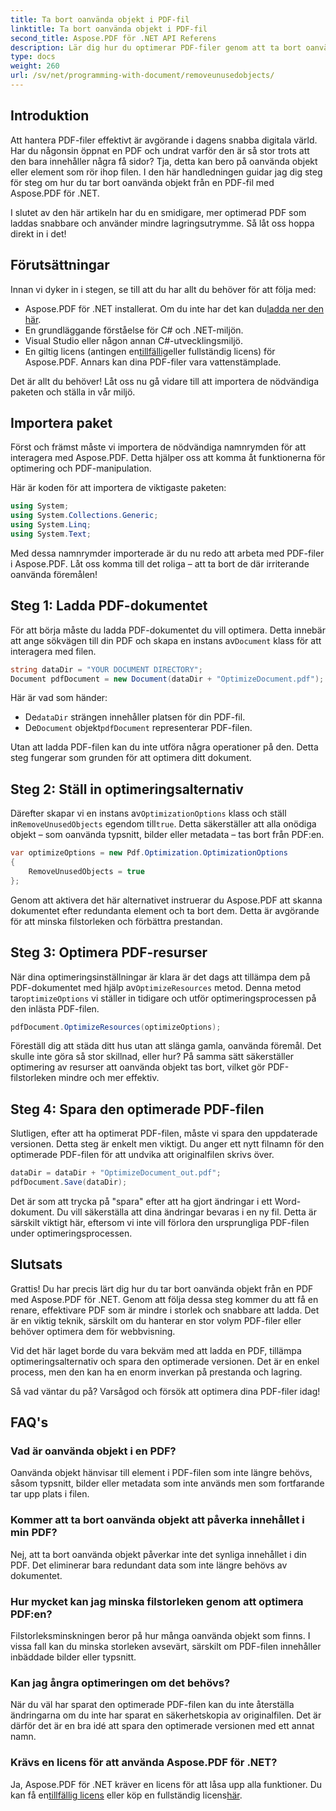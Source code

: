 ```yaml
---
title: Ta bort oanvända objekt i PDF-fil
linktitle: Ta bort oanvända objekt i PDF-fil
second_title: Aspose.PDF för .NET API Referens
description: Lär dig hur du optimerar PDF-filer genom att ta bort oanvända objekt med Aspose.PDF för .NET. Steg-för-steg-guide för att minska filstorleken och förbättra prestanda.
type: docs
weight: 260
url: /sv/net/programming-with-document/removeunusedobjects/
---
```

## Introduktion

Att hantera PDF-filer effektivt är avgörande i dagens snabba digitala värld. Har du någonsin öppnat en PDF och undrat varför den är så stor trots att den bara innehåller några få sidor? Tja, detta kan bero på oanvända objekt eller element som rör ihop filen. I den här handledningen guidar jag dig steg för steg om hur du tar bort oanvända objekt från en PDF-fil med Aspose.PDF för .NET. 

I slutet av den här artikeln har du en smidigare, mer optimerad PDF som laddas snabbare och använder mindre lagringsutrymme. Så låt oss hoppa direkt in i det!

## Förutsättningar

Innan vi dyker in i stegen, se till att du har allt du behöver för att följa med:

-  Aspose.PDF för .NET installerat. Om du inte har det kan du[ladda ner den här](https://releases.aspose.com/pdf/net/).
- En grundläggande förståelse för C# och .NET-miljön.
- Visual Studio eller någon annan C#-utvecklingsmiljö.
-  En giltig licens (antingen en[tillfällig](https://purchase.aspose.com/temporary-license/)eller fullständig licens) för Aspose.PDF. Annars kan dina PDF-filer vara vattenstämplade.
  
Det är allt du behöver! Låt oss nu gå vidare till att importera de nödvändiga paketen och ställa in vår miljö.

## Importera paket

Först och främst måste vi importera de nödvändiga namnrymden för att interagera med Aspose.PDF. Detta hjälper oss att komma åt funktionerna för optimering och PDF-manipulation.

Här är koden för att importera de viktigaste paketen:

```csharp
using System;
using System.Collections.Generic;
using System.Linq;
using System.Text;
```

Med dessa namnrymder importerade är du nu redo att arbeta med PDF-filer i Aspose.PDF. Låt oss komma till det roliga – att ta bort de där irriterande oanvända föremålen!

## Steg 1: Ladda PDF-dokumentet

 För att börja måste du ladda PDF-dokumentet du vill optimera. Detta innebär att ange sökvägen till din PDF och skapa en instans av`Document` klass för att interagera med filen.

```csharp
string dataDir = "YOUR DOCUMENT DIRECTORY";
Document pdfDocument = new Document(dataDir + "OptimizeDocument.pdf");
```

Här är vad som händer:
-  De`dataDir` strängen innehåller platsen för din PDF-fil.
-  De`Document` objekt`pdfDocument` representerar PDF-filen.

Utan att ladda PDF-filen kan du inte utföra några operationer på den. Detta steg fungerar som grunden för att optimera ditt dokument.

## Steg 2: Ställ in optimeringsalternativ

 Därefter skapar vi en instans av`OptimizationOptions` klass och ställ in`RemoveUnusedObjects` egendom till`true`. Detta säkerställer att alla onödiga objekt – som oanvända typsnitt, bilder eller metadata – tas bort från PDF:en.

```csharp
var optimizeOptions = new Pdf.Optimization.OptimizationOptions
{
    RemoveUnusedObjects = true
};
```

Genom att aktivera det här alternativet instruerar du Aspose.PDF att skanna dokumentet efter redundanta element och ta bort dem. Detta är avgörande för att minska filstorleken och förbättra prestandan.

## Steg 3: Optimera PDF-resurser

 När dina optimeringsinställningar är klara är det dags att tillämpa dem på PDF-dokumentet med hjälp av`OptimizeResources` metod. Denna metod tar`optimizeOptions` vi ställer in tidigare och utför optimeringsprocessen på den inlästa PDF-filen.

```csharp
pdfDocument.OptimizeResources(optimizeOptions);
```

Föreställ dig att städa ditt hus utan att slänga gamla, oanvända föremål. Det skulle inte göra så stor skillnad, eller hur? På samma sätt säkerställer optimering av resurser att oanvända objekt tas bort, vilket gör PDF-filstorleken mindre och mer effektiv.

## Steg 4: Spara den optimerade PDF-filen

Slutligen, efter att ha optimerat PDF-filen, måste vi spara den uppdaterade versionen. Detta steg är enkelt men viktigt. Du anger ett nytt filnamn för den optimerade PDF-filen för att undvika att originalfilen skrivs över.

```csharp
dataDir = dataDir + "OptimizeDocument_out.pdf";
pdfDocument.Save(dataDir);
```

Det är som att trycka på "spara" efter att ha gjort ändringar i ett Word-dokument. Du vill säkerställa att dina ändringar bevaras i en ny fil. Detta är särskilt viktigt här, eftersom vi inte vill förlora den ursprungliga PDF-filen under optimeringsprocessen.

## Slutsats

Grattis! Du har precis lärt dig hur du tar bort oanvända objekt från en PDF med Aspose.PDF för .NET. Genom att följa dessa steg kommer du att få en renare, effektivare PDF som är mindre i storlek och snabbare att ladda. Det är en viktig teknik, särskilt om du hanterar en stor volym PDF-filer eller behöver optimera dem för webbvisning.

Vid det här laget borde du vara bekväm med att ladda en PDF, tillämpa optimeringsalternativ och spara den optimerade versionen. Det är en enkel process, men den kan ha en enorm inverkan på prestanda och lagring.

Så vad väntar du på? Varsågod och försök att optimera dina PDF-filer idag!

## FAQ's

### Vad är oanvända objekt i en PDF?
Oanvända objekt hänvisar till element i PDF-filen som inte längre behövs, såsom typsnitt, bilder eller metadata som inte används men som fortfarande tar upp plats i filen.

### Kommer att ta bort oanvända objekt att påverka innehållet i min PDF?
Nej, att ta bort oanvända objekt påverkar inte det synliga innehållet i din PDF. Det eliminerar bara redundant data som inte längre behövs av dokumentet.

### Hur mycket kan jag minska filstorleken genom att optimera PDF:en?
Filstorleksminskningen beror på hur många oanvända objekt som finns. I vissa fall kan du minska storleken avsevärt, särskilt om PDF-filen innehåller inbäddade bilder eller typsnitt.

### Kan jag ångra optimeringen om det behövs?
När du väl har sparat den optimerade PDF-filen kan du inte återställa ändringarna om du inte har sparat en säkerhetskopia av originalfilen. Det är därför det är en bra idé att spara den optimerade versionen med ett annat namn.

### Krävs en licens för att använda Aspose.PDF för .NET?
 Ja, Aspose.PDF för .NET kräver en licens för att låsa upp alla funktioner. Du kan få en[tillfällig licens](https://purchase.aspose.com/temporary-license/) eller köp en fullständig licens[här](https://purchase.aspose.com/buy).